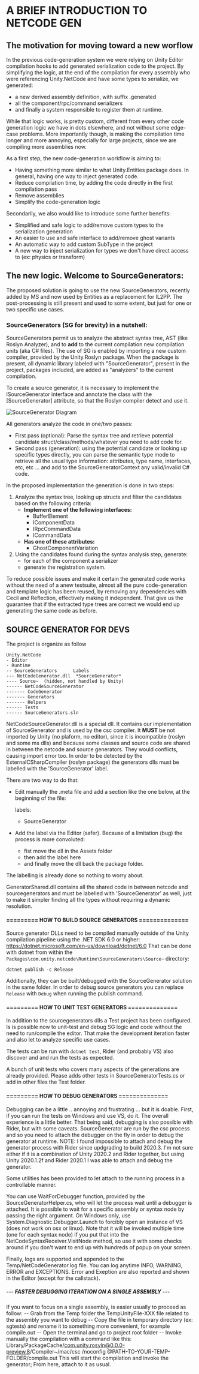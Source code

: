 # A BRIEF INTRODUCTION TO NETCODE GEN

## The motivation for moving toward a new worflow
In the previous code-generation system we were relying on Unity Editor compilation hooks to add generated serialization code to the project.
By simplifying the logic, at the end of the compilation for every assembly who were referencing Unity.NetCode and have some types to serialize,
we generated:
- a new derived assembly definition, with suffix .generated
- all the component/rpc/command serializers
- and finally a system responsible to register them at runtime.

While that logic works, is pretty custom, different from every other code generation logic we have in dots elsewhere,
and not without some edge-case problems. More importantly though, is making the compilation time longer and more annoying, especially for large projects, since we are compiling more assemblies now.

As a first step, the new code-generation workflow is aiming to:
* Having something more similar to what Unity.Entities package does. In general, having one way to inject generated code.
* Reduce compilation time, by adding the code directly in the first compilation pass
* Remove assemblies
* Simplify the code-generation logic

Secondarily, we also would like to introduce some further benefits:
* Simplified and safe logic to add/remove custom types to the serialization generation
* An easier to use and safe interface to add/remove ghost variants
* An automatic way to add custom SubType in the project
* A new way to inject serialization for types we don't have direct access to (ex: physics or transform)

## The new logic. Welcome to SourceGenerators:
The proposed solution is going to use the new SourceGenerators, recently added by MS and now used by Entities as a replacement for IL2PP.
The post-processing is still present and used to some extent, but just for one or two specific use cases.

### SourceGenerators (SG for brevity) in a nutshell:
SourceGenerators permit us to analyze the abstract syntax tree, AST (like Roslyn Analyzer), and to **add** to the current compilation new compilation
units (aka C# files).
The use of SG is enabled by importing a new custom compiler, provided by the Unity.Roslyn package. When the package is present,
all dynamic library labeled with "SourceGenerator", present in the project, packages included, are added as "analyzers" to the current compilation.

To create a source generator, it is necessary to implement the ISourceGenerator interface and annotate the class with the [SourceGenerator] attribute, so that
the Roslyn compiler detect and use it.

![SourceGenerator Diagram](diagram.png)

All generators analyze the code in one/two passes:
* First pass (optional): Parse the syntax tree and retrieve potential candidate struct/class/methods/whatever you need to add code for.
* Second pass (generation): using the potential candidate or looking up specific types directly, you can parse the semantic type mode to retrieve all the usual type information: attributes, type name, interfaces, etc, etc ... and add to the SourceGeneratorContext any valid/invalid C# code.

In the proposed implementation the generation is done in two steps:
1. Analyze the syntax tree, looking up structs and filter the candidates based on the following criteria:
    * **Implement one of the following interfaces:**
        * BufferElement
        * IComponentData
        * IRpcCommandData
        * ICommandData
    * **Has one of these attributes:**
        * GhostComponentVariation
2. Using the candidates found during the syntax analysis step, generate:
    * for each of the component a serializer
    * generate the registration system.

To reduce possible issues and make it certain the generated code works without the need of a anew testsuite, almost all the pure
code-generation and template logic has been reused, by removing any dependencies with Cecil and Reflection, effectively making it independent.
That give us the guarantee that if the extracted type trees are correct we would end up generating the same code as before.

## SOURCE GENERATOR FOR DEVS
The project is organize as follow

    Unity.NetCode
    - Editor
    - Runtime
    -- SourceGenerators      Labels
    --- NetCodeGenerator.dll  *SourceGenerator*
    ---- Source~  (hidden, not handled by Unity)
    ------ NetCodeSourceGenerator
    ------- CodeGenerator
    ------- Generators
    ------- Helpers
    ------ Tests
    ------ SourceGenerators.sln

NetCodeSourceGenerator.dll is a special dll. It contains our implementation of SourceGenerator and is used by the csc compiler.
It **MUST** be not imported by Unity (no plaform, no editor), since it is incompatible (roslyn and some ms dlls) and because some classes and source code are shared in between the netcode and source generators. They would conflicts, causing import error too.
In order to be detected by the ExternalCSharpCompiler (roslyn package) the generators dlls must be labelled with the 'SourceGenerator' label.

There are two way to do that:
- Edit manually the .meta file and add a section like the one below, at the beginning of the file:

    labels:
    - SourceGenerator

- Add the label via the Editor (safer). Because of a limitation (bug) the process is more convoluted:
    - fist move the dll in the Assets folder
    - then add the label here
    - and finally move the dll back the package folder.

The labelling is already done so nothing to worry about.

GeneratorShared.dll contains all the shared code in between netcode and sourcegenerators and must be labelled with 'SourceGenerator' as well, just to make it simpler finding all the types without requiring a dynamic resolution.

#### ========= HOW TO BUILD SOURCE GENERATORS ==============

Source generator DLLs need to be compiled manually outside of the Unity compilation pipeline using the .NET SDK 6.0 or higher:
https://dotnet.microsoft.com/en-us/download/dotnet/6.0
That can be done with dotnet from within the `Packages\com.unity.netcode\Runtime\SourceGenerators\Source~` directory:

`dotnet publish -c Release`

Additionally, they can be built/debugged with the SourceGenerator solution in the same folder. In order to debug source generators you can replace `Release` with `Debug` when running the publish command.

#### ========= HOW TO UNIT TEST GENERATORS ==============
In addition to the sourcegenerators dlls a Test project has been configured. Is is possible now to unit-test and debug SG logic and code
without the need to run/compile the editor. That make the development iteration faster and also let to analyze specific use cases.

The tests can be run with `dotnet test`, Rider (and probably VS) also discover and and run the tests as expected.

A bunch of unit tests who covers many aspects of the generations are already provided. Please adds other tests in SourceGeneratorTests.cs or add in other files the Test folder.


#### ========= HOW TO DEBUG GENERATORS ==============
Debugging can be a little .. annoying and frustrating ... but it is doable.
First, if you can run the tests on Windows and use VS, do it. The overall experience is a little better. That being said, debugging is also possible with Rider, but
with some caveats.
SourceGenerator are run by the csc process and so you need to attach the debugger on the fly in order to debug the generator at runtime.
NOTE: I found impossible to attach and debug the generator process with Rider since updgrading to build 2020.3. I'm not sure either if it is a combination of Unity 2020.2 and Rider together,
but using Unity 2020.1.2f and Rider 2020.1 I was able to attach and debug the generator.

Some utilities has been provided to let attach to the running process in a controllable manner.

You can use WaitForDebugger function, provided by the SourceGeneratorHelper.cs, who will let the process wait until a debugger is attached. It is possible to
wait for a specific assembly or syntax node by passing the right argument.
On Windows only, use System.Diagnostic.Debugger.Launch to forcibly open an instance of VS (does not work on osx or linux). Note that it will be invoked multiple time
(one for each syntax node) if you put that into the NetCodeSyntaxReceiver.VisitNode method, so use it with some checks around if you don't want to end up
with hundreds of popup on your screen.

Finally, logs are supported and appended to the Temp/NetCodeGenerator.log file. You can log anytime INFO, WARNING, ERROR and EXCEPTIONS.
Error and Exeption are also reported and shown in the Editor (except for the callstack).

##### --- FASTER DEBUGGING ITERATION ON A SINGLE ASSEMBLY ---
If you want to focus on a single assembly, is easier usually to proceed as follow:
-- Grab from the Temp folder the TempUnityFile-XXX file related to the assembly you want to debug
-- Copy the file in temporary directory (ex: sgtests) and rename it to something more convenient, for example compile.out
-- Open the terminal and go to project root folder
-- Invoke manually the compilation with a command like this:
    Library/PackageCache/com.unity.rosyln@0.0.0-preview.8/Compiler~/mac/csc /noconfig @PATH-TO-YOUR-TEMP-FOLDER/compile.out
This will start the compilation and invoke the generator; From here, attach to it as usual.
